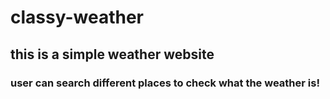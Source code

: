 # classy-weather

## this is a simple weather website
### user can search different places to check what the weather is!

